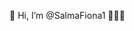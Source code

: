 👋 Hi, I’m @SalmaFiona1 👩🏽‍💻

<!---
SalmaFiona1/SalmaFiona1 is a ✨ special ✨ repository because its `README.md` (this file) appears on your GitHub profile.
You can click the Preview link to take a look at your changes.
--->

